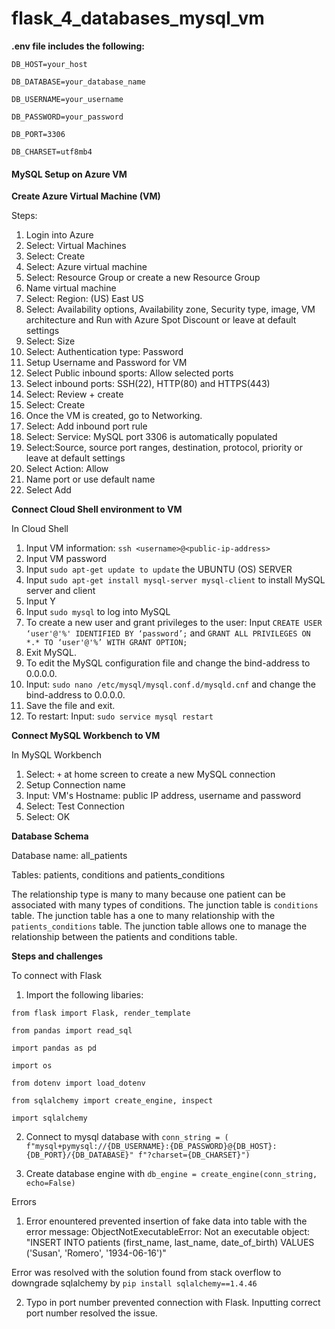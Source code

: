 # flask_4_databases_mysql_vm

**.env file includes the following:**

`DB_HOST=your_host`

`DB_DATABASE=your_database_name`

`DB_USERNAME=your_username`

`DB_PASSWORD=your_password`

`DB_PORT=3306`

`DB_CHARSET=utf8mb4`



#### **MySQL Setup on Azure VM**

**Create Azure Virtual Machine (VM)**

Steps:
1. Login into Azure
2. Select: Virtual Machines 
3. Select: Create 
4. Select: Azure virtual machine
5. Select: Resource Group or create a new Resource Group
6. Name virtual machine
7. Select: Region: (US) East US
8. Select: Availability options, Availability zone, Security type, image, VM architecture and Run with Azure Spot Discount or leave at default settings
9. Select: Size
10. Select: Authentication type: Password 
11. Setup Username and Password for VM
12. Select Public inbound sports: Allow selected ports 
13. Select inbound ports: SSH(22), HTTP(80) and HTTPS(443) 
14. Select: Review + create 
15. Select: Create
16. Once the VM is created, go to Networking. 
17. Select: Add inbound port rule 
18. Select: Service: MySQL port 3306 is automatically populated
19. Select:Source, source port ranges, destination, protocol, priority or leave at default settings
20. Select Action: Allow
21. Name port or use default name
22. Select  Add

**Connect Cloud Shell environment to VM** 

In Cloud Shell
1. Input VM information: `ssh <username>@<public-ip-address>` 
2. Input VM password 
3. Input `sudo apt-get update to update` the UBUNTU (OS) SERVER 
4. Input `sudo apt-get install mysql-server mysql-client` to install MySQL server and client 
5. Input Y 
6. Input `sudo mysql` to log into MySQL
7. To create a new user and grant privileges to the user: Input `CREATE USER ‘user'@'%' IDENTIFIED BY ‘password’;` and `GRANT ALL PRIVILEGES ON *.* TO ‘user'@'%’ WITH GRANT OPTION;`
8. Exit MySQL.
9. To edit the MySQL configuration file and change the bind-address to 0.0.0.0. 
10. Input: `sudo nano /etc/mysql/mysql.conf.d/mysqld.cnf` and change the bind-address to 0.0.0.0.
11. Save the file and exit.
12. To restart: Input: `sudo service mysql restart`

**Connect MySQL Workbench to VM**

In MySQL Workbench 
1. Select: `+` at home screen to create a new MySQL connection 
2. Setup Connection name
3. Input:  VM's Hostname: public IP address, username and password
4. Select: Test Connection
5. Select: OK

**Database Schema**

Database name: all_patients

Tables: patients, conditions and patients_conditions

The relationship type is many to many because one patient can be associated with many types of conditions. The junction table is `conditions` table. The junction table has a one to many relationship with the `patients_conditions` table. The junction table allows one to manage the relationship between the patients and conditions table.

**Steps and challenges**

To connect with Flask 

1. Import the following libaries: 

`from flask import Flask, render_template`

`from pandas import read_sql`

`import pandas as pd`

`import os`

`from dotenv import load_dotenv`

`from sqlalchemy import create_engine, inspect`

`import sqlalchemy`

2. Connect to mysql database with `conn_string = (
    f"mysql+pymysql://{DB_USERNAME}:{DB_PASSWORD}@{DB_HOST}:{DB_PORT}/{DB_DATABASE}"
    f"?charset={DB_CHARSET}")`

3. Create database engine with `db_engine = create_engine(conn_string, echo=False)`

Errors

1. Error enountered prevented insertion of fake data into table with the error message: ObjectNotExecutableError: Not an executable object: "INSERT INTO patients (first_name, last_name, date_of_birth) VALUES ('Susan', 'Romero', '1934-06-16')" 

Error was resolved with the solution found from stack overflow to downgrade sqlalchemy by `pip install sqlalchemy==1.4.46`

2. Typo in port number prevented connection with Flask. Inputting correct port number resolved the issue.



